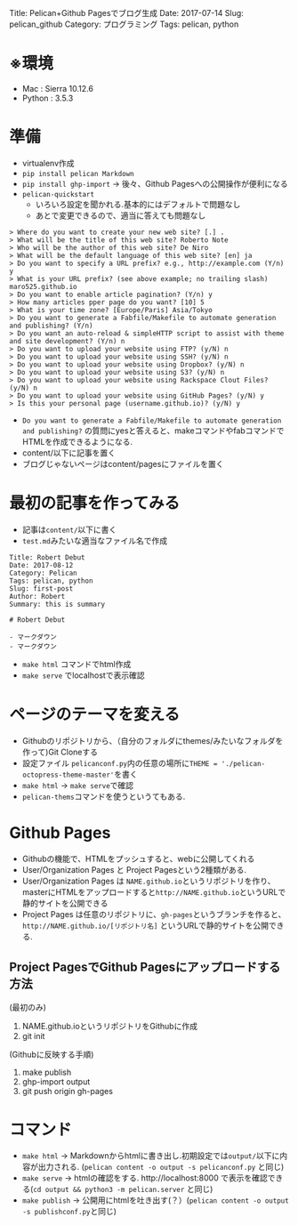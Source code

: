 Title: Pelican+Github Pagesでブログ生成
Date: 2017-07-14
Slug: pelican_github
Category: プログラミング
Tags: pelican, python

# ※環境
* Mac : Sierra 10.12.6
* Python : 3.5.3

# 準備
* virtualenv作成
* `pip install pelican Markdown`
* `pip install ghp-import` -> 後々、Github Pagesへの公開操作が便利になる
* `pelican-quickstart`
    - いろいろ設定を聞かれる.基本的にはデフォルトで問題なし
    - あとで変更できるので、適当に答えても問題なし

```
> Where do you want to create your new web site? [.] .
> What will be the title of this web site? Roberto Note
> Who will be the author of this web site? De Niro
> What will be the default language of this web site? [en] ja
> Do you want to specify a URL prefix? e.g., http://example.com (Y/n) y
> What is your URL prefix? (see above example; no trailing slash) maro525.github.io
> Do you want to enable article pagination? (Y/n) y
> How many articles pper page do you want? [10] 5
> What is your time zone? [Europe/Paris] Asia/Tokyo
> Do you want to generate a Fabfile/Makefile to automate generation and publishing? (Y/n)
> Do you want an auto-reload & simpleHTTP script to assist with theme and site development? (Y/n) n
> Do you want to upload your website using FTP? (y/N) n
> Do you want to upload your website using SSH? (y/N) n
> Do you want to upload your website using Dropbox? (y/N) n
> Do you want to upload your website using S3? (y/N) n
> Do you want to upload your website using Rackspace Clout Files? (y/N) n
> Do you want to upload your website using GitHub Pages? (y/N) y
> Is this your personal page (username.github.io)? (y/N) y
```

* `Do you want to generate a Fabfile/Makefile to automate generation and publishing?` の質問にyesと答えると、makeコマンドやfabコマンドでHTMLを作成できるようになる.
* content/以下に記事を置く
* ブログじゃないページはcontent/pagesにファイルを置く

# 最初の記事を作ってみる
* 記事は`content/`以下に書く
* `test.md`みたいな適当なファイル名で作成

```
Title: Robert Debut
Date: 2017-08-12
Category: Pelican
Tags: pelican, python
Slug: first-post
Author: Robert
Summary: this is summary

# Robert Debut

- マークダウン
- マークダウン

```

* `make html` コマンドでhtml作成
* `make serve` でlocalhostで表示確認

# ページのテーマを変える
* Githubのリポジトリから、（自分のフォルダにthemes/みたいなフォルダを作って)Git Cloneする
* 設定ファイル `pelicanconf.py`内の任意の場所に`THEME = './pelican-octopress-theme-master'`を書く
* `make html` -> `make serve`で確認
* `pelican-thems`コマンドを使うというてもある.

# Github Pages
* Githubの機能で、HTMLをプッシュすると、webに公開してくれる
* User/Organization Pages と Project Pagesという2種類がある.
* User/Organization Pages は `NAME.github.io`というリポジトリを作り、masterにHTMLをアップロードすると`http://NAME.github.io`というURLで静的サイトを公開できる
* Project Pages は任意のリポジトリに、`gh-pages`というブランチを作ると、`http://NAME.github.io/[リポジトリ名]` というURLで静的サイトを公開できる.

## Project PagesでGithub Pagesにアップロードする方法

(最初のみ)
1. NAME.github.ioというリポジトリをGithubに作成
2. git init


(Githubに反映する手順)
1. make publish
2. ghp-import output
3. git push origin gh-pages

# コマンド
* `make html` -> Markdownからhtmlに書き出し.初期設定では`output/`以下に内容が出力される. (`pelican content -o output -s pelicanconf.py` と同じ)
* `make serve` -> htmlの確認をする. http://localhost:8000 で表示を確認できる(`cd output && python3 -m pelican.server` と同じ)
* `make publish` -> 公開用にhtmlを吐き出す(？）(`pelican content -o output -s publishconf.py`と同じ)
